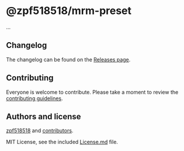 # @zpf518518/mrm-preset

...

## Changelog

The changelog can be found on the [Releases page](ssh://git@gitlab.com/zpffork/mrm-preset/releases).

## Contributing

Everyone is welcome to contribute. Please take a moment to review the [contributing guidelines](Contributing.md).

## Authors and license

[zpf518518](https://www.npmjs.com/package/@zpf518518/mrm-preset) and [contributors](ssh://git@gitlab.com/zpffork/mrm-preset/graphs/contributors).

MIT License, see the included [License.md](License.md) file.
